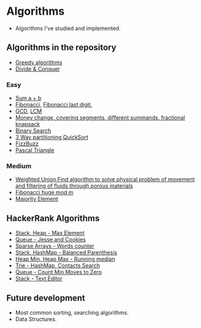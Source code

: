 # Algorithms
* Algorithms I've studied and implemented.

## Algorithms in the repository
* [Greedy algorithms](src/Greedy)
* [Divide & Conquer](src/DivideConquer)


### Easy
* [Sum a + b](src/a_plus_b)
* [Fibonacci](src/FibGcmLcm/fibonacci), [Fibonacci last digit.](src/FibGcmLcm/fibonacci_last_digit)
* [GCD](src/FibGcmLcm/gcd), [LCM](src/FibGcmLcm/lcm)
* [Money change, covering segments, different summands, fractional knapsack](src/Greedy)
* [Binary Search](src/DivideConquer/binary_search)
* [3 Way partitioning QuickSort](src/DivideConquer/sorting)
* [FizzBuzz](src/fizzbuzz)
* [Pascal Triangle](src/hackerrank/PascalTriangle.java)

### Medium
* [Weighted Union Find algorithm to solve physical problem of movement and filtering of fluids through porous materials](src/Percolation)
* [Fibonacci huge mod m](src/FibGcmLcm.fibonacci_huge)
* [Majority Element](src/DivideConquer/majority_element)

## HackerRank Algorithms
* [Stack, Heap - Max Element](src/hackerrank/HeapMaxElement.java)
* [Queue - Jesse and Cookies](src/hackerrank/JesseCookies.java)
* [Sparse Arrays - Words counter](src/hackerrank/SparseArr.java)
* [Stack, HashMap - Balanced Parenthesis](src/hackerrank/BalancedParent.java)
* [Heap Min, Heap Max - Running median](src/hackerrank/HeapRunningMedian.java)
* [Trie - HashMap, Contacts Search](src/hackerrank/DictionarySearch.java)
* [Queue - Count Min Moves to Zero](src/hackerrank/CountMinMoves.java)
* [Stack - Text Editor](src/hackerrank/TextEditor.java)

## Future development
* Most common sorting, searching algorithms.
* Data Structures.
